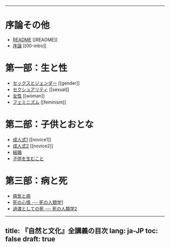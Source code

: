 <!-- -*- coding: utf-8 -*- -->

-----

# 序論その他

- [README](README.html) [[README]]
- [序論](00-intro.html) [[00-intro]]

<!--

- [TECHINFO](TECHINFO.html) --- ダウンロードしたい人のために（）

-->

# 第一部：生と性

- [セックスとジェンダー](gender.html) [[gender]]
- [セクシュアリティ](sexual.html) [[sexual]]
- [女性](woman.html) [[woman]]
- [フェミニズム](feminism.html) [[feminism]]

# 第二部：子供とおとな

<!-- - [第二部のイントロ](intro-01.html) -->

- [成人式1](novice1.html) [[novice1]] 
- [成人式2](novice2.html) [[novice2]] 
- [結婚](marriage.html)
- [子供を生むこと](repro.html)

# 第三部：病と死

<!-- - [第三部のイントロ](intro-01.html) -->

- [病気と病](disease.html)
- [死の心情 --- 死の人類学1](death1.html)
- [過渡としての死 --- 死の人類学2](death2.html)

---
title: 『自然と文化』全講義の目次
lang: ja-JP
toc: false
draft: true
---
